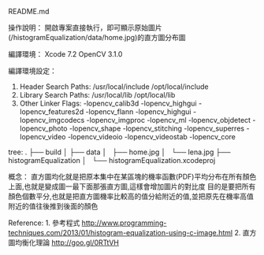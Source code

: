 README.md

操作說明：
開啟專案直接執行，即可顯示原始圖片(/histogramEqualization/data/home.jpg)的直方圖分布圖

編譯環境：
Xcode 7.2
OpenCV 3.1.0

編譯環境設定：
1. Header Search Paths: /usr/local/include /opt/local/include
2. Library Search Paths: /usr/local/lib /opt/local/lib
3. Other Linker Flags: -lopencv_calib3d -lopencv_highgui -lopencv_features2d -lopencv_flann -lopencv_highgui -lopencv_imgcodecs -lopencv_imgproc -lopencv_ml -lopencv_objdetect -lopencv_photo -lopencv_shape -lopencv_stitching -lopencv_superres -lopencv_video -lopencv_videoio -lopencv_videostab -lopencv_core

tree:
.
├── build
│
├── data
│   ├── home.jpg
│   └── lena.jpg
├── histogramEqualization
│   
└── histogramEqualization.xcodeproj

概念：
    直方圖均化就是把原本集中在某區塊的機率函數(PDF)平均分布在所有顏色上面,也就是變成圖一最下面那張直方圖,這樣會增加圖片的對比度
    目的是要把所有顏色個數平分,也就是把直方圖機率比較高的值分給附近的值,並把原先在機率高值附近的值往後推到後面的顏色



Reference:
    1. 參考程式
    http://www.programming-techniques.com/2013/01/histogram-equalization-using-c-image.html
    2. 直方圖均衡化理論
    http://goo.gl/0RTtVH
    

